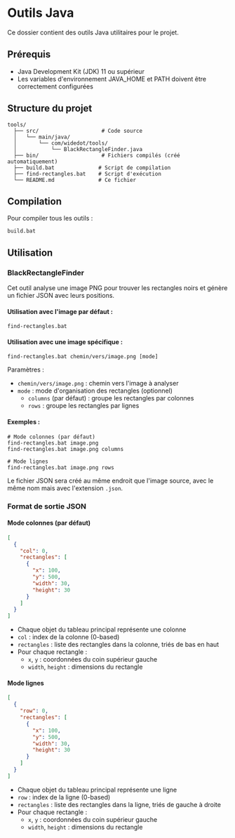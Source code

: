 # Outils Java

Ce dossier contient des outils Java utilitaires pour le projet.

## Prérequis

- Java Development Kit (JDK) 11 ou supérieur
- Les variables d'environnement JAVA_HOME et PATH doivent être correctement configurées

## Structure du projet

```
tools/
  ├── src/                    # Code source
  │   └── main/java/
  │       └── com/widedot/tools/
  │           └── BlackRectangleFinder.java
  ├── bin/                    # Fichiers compilés (créé automatiquement)
  ├── build.bat              # Script de compilation
  ├── find-rectangles.bat    # Script d'exécution
  └── README.md              # Ce fichier
```

## Compilation

Pour compiler tous les outils :

```batch
build.bat
```

## Utilisation

### BlackRectangleFinder

Cet outil analyse une image PNG pour trouver les rectangles noirs et génère un fichier JSON avec leurs positions.

#### Utilisation avec l'image par défaut :

```batch
find-rectangles.bat
```

#### Utilisation avec une image spécifique :

```batch
find-rectangles.bat chemin/vers/image.png [mode]
```

Paramètres :
- `chemin/vers/image.png` : chemin vers l'image à analyser
- `mode` : mode d'organisation des rectangles (optionnel)
  - `columns` (par défaut) : groupe les rectangles par colonnes
  - `rows` : groupe les rectangles par lignes

#### Exemples :

```batch
# Mode colonnes (par défaut)
find-rectangles.bat image.png
find-rectangles.bat image.png columns

# Mode lignes
find-rectangles.bat image.png rows
```

Le fichier JSON sera créé au même endroit que l'image source, avec le même nom mais avec l'extension `.json`.

### Format de sortie JSON

#### Mode colonnes (par défaut)

```json
[
  {
    "col": 0,
    "rectangles": [
      {
        "x": 100,
        "y": 500,
        "width": 30,
        "height": 30
      }
    ]
  }
]
```

- Chaque objet du tableau principal représente une colonne
- `col` : index de la colonne (0-based)
- `rectangles` : liste des rectangles dans la colonne, triés de bas en haut
- Pour chaque rectangle :
  - `x`, `y` : coordonnées du coin supérieur gauche
  - `width`, `height` : dimensions du rectangle

#### Mode lignes

```json
[
  {
    "row": 0,
    "rectangles": [
      {
        "x": 100,
        "y": 500,
        "width": 30,
        "height": 30
      }
    ]
  }
]
```

- Chaque objet du tableau principal représente une ligne
- `row` : index de la ligne (0-based)
- `rectangles` : liste des rectangles dans la ligne, triés de gauche à droite
- Pour chaque rectangle :
  - `x`, `y` : coordonnées du coin supérieur gauche
  - `width`, `height` : dimensions du rectangle 